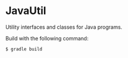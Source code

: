 # JavaUtil


Utility interfaces and classes for Java programs.

Build with the following command:

```
$ gradle build
```
